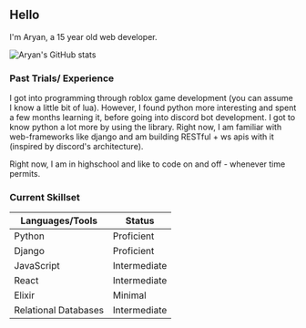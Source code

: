 ## Hello
I'm Aryan, a 15 year old web developer.

![Aryan's GitHub stats](https://github-readme-stats.vercel.app/api?username=aryan340&custom_title=Aryan's+Stats&count_private=true&include_all_commits=true&hide=stars,issues&theme=react)

### Past Trials/ Experience
I got into programming through roblox game development (you can assume I know a little bit of lua).
However, I found python more interesting and spent a few months learning it, before going into discord
bot development. I got to know python a lot more by using the library.
Right now, I am familiar with web-frameworks like django and am building RESTful + ws apis with it (inspired by discord's architecture).

Right now, I am in highschool and like to code on and off - whenever time permits.

### Current Skillset
| Languages/Tools      | Status       |
|----------------------|--------------|
| Python               | Proficient   |
| Django               | Proficient   |
| JavaScript           | Intermediate |
| React                | Intermediate |
| Elixir               | Minimal      |
| Relational Databases | Intermediate |

<!--
**aryan340/aryan340** is a ✨ _special_ ✨ repository because its `README.md` (this file) appears on your GitHub profile.

Here are some ideas to get you started:

- 🔭 I’m currently working on ...
- 🌱 I’m currently learning ...
- 👯 I’m looking to collaborate on ...
- 🤔 I’m looking for help with ...
- 💬 Ask me about ...
- 📫 How to reach me: ...
- 😄 Pronouns: ...
- ⚡ Fun fact: ...
-->
